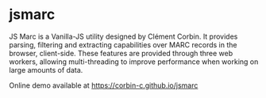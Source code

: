 # jsmarc
JS Marc is a Vanilla-JS utility designed by Clément Corbin. It provides parsing, filtering and extracting capabilities over MARC records in the browser, client-side.
These features are provided through three web workers, allowing multi-threading to improve performance when working on large amounts of data.

Online demo available at https://corbin-c.github.io/jsmarc

